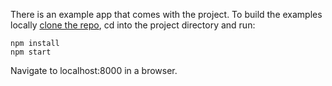 There is an example app that comes with the project. To build the examples locally [clone the repo](https://github.com/neptunian/react-photo-gallery), cd into the project directory and run:



```
npm install
npm start
```



Navigate to localhost:8000 in a browser.
```
```
